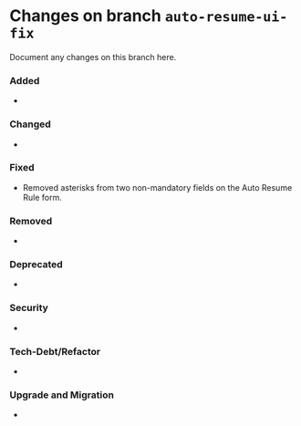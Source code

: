 # Changes on branch `auto-resume-ui-fix`
Document any changes on this branch here.
### Added
-

### Changed
-

### Fixed
- Removed asterisks from two non-mandatory fields on the Auto Resume Rule form.

### Removed
-

### Deprecated
-

### Security
-

### Tech-Debt/Refactor
-

### Upgrade and Migration
-
